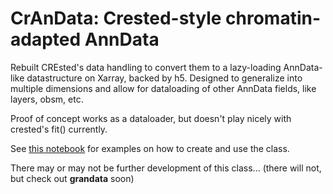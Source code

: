 # CrAnData: Crested-style chromatin-adapted AnnData

Rebuilt CREsted's data handling to convert them to a lazy-loading AnnData-like datastructure on Xarray, backed by h5. Designed to generalize into multiple dimensions and allow for dataloading of other AnnData fields, like layers, obsm, etc.

Proof of concept works as a dataloader, but doesn't play nicely with crested's fit() currently. 

See [this notebook](tests/test_crandataloader.ipynb) for examples on how to create and use the class.

There may or may not be further development of this class... (there will not, but check out __grandata__ soon)
